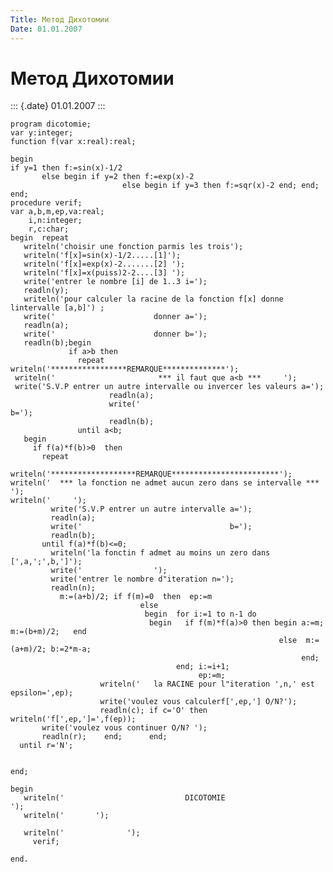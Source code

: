 ```yaml
---
Title: Метод Дихотомии
Date: 01.01.2007
---
```



Метод Дихотомии
===============

::: {.date}
01.01.2007
:::

    program dicotomie;
    var y:integer;
    function f(var x:real):real;
     
    begin
    if y=1 then f:=sin(x)-1/2
           else begin if y=2 then f:=exp(x)-2
                             else begin if y=3 then f:=sqr(x)-2 end; end;
    end;
    procedure verif;
    var a,b,m,ep,va:real;
        i,n:integer;
        r,c:char;
    begin  repeat
       writeln('choisir une fonction parmis les trois');
       writeln('f[x]=sin(x)-1/2.....[1]');
       writeln('f[x]=exp(x)-2.......[2] ');
       writeln('f[x]=x(puiss)2-2....[3] ');
       write('entrer le nombre [i] de 1..3 i=');
       readln(y);
       writeln('pour calculer la racine de la fonction f[x] donne  lintervalle [a,b]') ; 
       write('                      donner a=');
       readln(a);
       write('                      donner b=');
       readln(b);begin
                 if a>b then
                   repeat writeln('*****************REMARQUE**************');
     writeln('                       *** il faut que a<b ***     ');
     write('S.V.P entrer un autre intervalle ou invercer les valeurs a=');
                          readln(a);
                          write('                                                         b=');
                          readln(b);
                   until a<b;
       begin
         if f(a)*f(b)>0  then
           repeat
             writeln('*******************REMARQUE************************');
    writeln('  *** la fonction ne admet aucun zero dans se intervalle *** ');
    writeln('     ');
             write('S.V.P entrer un autre intervalle a=');
             readln(a);
             write('                                 b=');
             readln(b);
           until f(a)*f(b)<=0;
             writeln('la fonctin f admet au moins un zero dans [',a,';',b,']');
             write('                ');
             write('entrer le nombre d"iteration n=');
             readln(n);
               m:=(a+b)/2; if f(m)=0  then  ep:=m
                                 else
                                  begin  for i:=1 to n-1 do
                                   begin   if f(m)*f(a)>0 then begin a:=m; m:=(b+m)/2;   end
                                                                else  m:=(a+m)/2; b:=2*m-a;
                                                                     end;
                                         end; i:=i+1;
                                              ep:=m;
                        writeln('   la RACINE pour l"iteration ',n,' est epsilon=',ep);
                        write('voulez vous calculerf[',ep,'] O/N?');
                        readln(c); if c='O' then writeln('f[',ep,']=',f(ep));
           write('voulez vous continuer O/N? ');
           readln(r);    end;      end;
      until r='N';
     
     
    end;
     
    begin
       writeln('                           DICOTOMIE                                ');
       writeln('       ');
     
       writeln('              ');
         verif;
     
    end.
